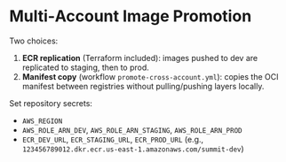 # Multi‑Account Image Promotion
Two choices:
1) **ECR replication** (Terraform included): images pushed to dev are replicated to staging, then to prod.
2) **Manifest copy** (workflow `promote-cross-account.yml`): copies the OCI manifest between registries without pulling/pushing layers locally.

Set repository secrets:
- `AWS_REGION`
- `AWS_ROLE_ARN_DEV`, `AWS_ROLE_ARN_STAGING`, `AWS_ROLE_ARN_PROD`
- `ECR_DEV_URL`, `ECR_STAGING_URL`, `ECR_PROD_URL` (e.g., `123456789012.dkr.ecr.us-east-1.amazonaws.com/summit-dev`)
